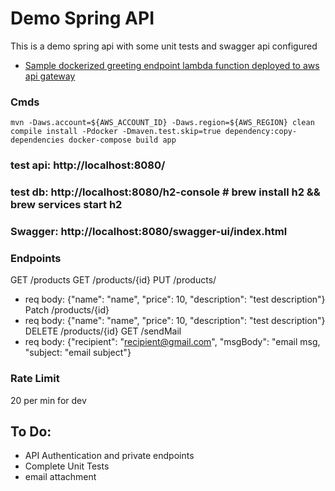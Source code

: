 # Demo Spring API
This is a demo spring api with some unit tests and swagger api configured

* [Sample dockerized greeting endpoint lambda function deployed to aws api gateway](https://w2p5wlkwe2.execute-api.us-east-2.amazonaws.com/dev/greeting/Name)

### Cmds
`
    mvn -Daws.account=${AWS_ACCOUNT_ID} -Daws.region=${AWS_REGION} clean compile install -Pdocker -Dmaven.test.skip=true dependency:copy-dependencies
    docker-compose build app
`

### test api: http://localhost:8080/
### test db: http://localhost:8080/h2-console # brew install h2 && brew services start h2
### Swagger: http://localhost:8080/swagger-ui/index.html

### Endpoints
GET /products
GET /products/{id}
PUT /products/ 
 - req body: {"name": "name", "price": 10, "description": "test description"}
Patch /products/{id}
 - req body: {"name": "name", "price": 10, "description": "test description"}
DELETE /products/{id}
GET /sendMail
 - req body: {"recipient": "recipient@gmail.com", "msgBody": "email msg, "subject: "email subject"}

### Rate Limit
20 per min for dev

## To Do:
 - API Authentication and private endpoints
 - Complete Unit Tests
 - email attachment


